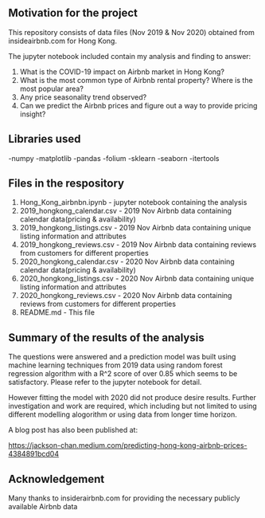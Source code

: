 Motivation for the project
--------------------------
This repository consists of data files (Nov 2019 & Nov 2020) obtained from insideairbnb.com for Hong Kong.

The jupyter notebook included contain my analysis and finding to answer:

1) What is the COVID-19 impact on Airbnb market in Hong Kong?
2) What is the most common type of Airbnb rental property? Where is the most popular area?
3) Any price seasonality trend observed?
4) Can we predict the Airbnb prices and figure out a way to provide pricing insight? 


Libraries used
--------------
-numpy
-matplotlib
-pandas
-folium
-sklearn
-seaborn
-itertools


Files in the respository
------------------------
1) Hong_Kong_airbnbn.ipynb     - jupyter notebook containing the analysis
2) 2019_hongkong_calendar.csv  - 2019 Nov Airbnb data containing calendar data(pricing & availability)
3) 2019_hongkong_listings.csv  - 2019 Nov Airbnb data containing unique listing information and attributes
4) 2019_hongkong_reviews.csv   - 2019 Nov Airbnb data containing reviews from customers for different properties
5) 2020_hongkong_calendar.csv  - 2020 Nov Airbnb data containing calendar data(pricing & availability)
6) 2020_hongkong_listings.csv  - 2020 Nov Airbnb data containing unique listing information and attributes
7) 2020_hongkong_reviews.csv   - 2020 Nov Airbnb data containing reviews from customers for different properties
8) README.md                   - This file

Summary of the results of the analysis
--------------------------------------
The questions were answered and a prediction model was built using machine learning techniques from 2019 data using random forest regression algorithm with a R^2 score of over 0.85 which seems to be satisfactory. Please refer to the jupyter notebook for detail.

However fitting the model with 2020 did not produce desire results. Further investigation and work are required, which including but not limited to using different modelling alogorithm or using data from longer time horizon.

A blog post has also been published at:

https://jackson-chan.medium.com/predicting-hong-kong-airbnb-prices-4384891bcd04


Acknowledgement
---------------
Many thanks to insiderairbnb.com for providing the necessary publicly available Airbnb data



